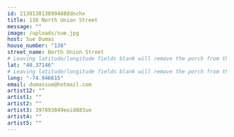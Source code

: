```yaml
---
id: 213813813899488ddnchx
title: 138 North Union Street
message: ""
image: /uploads/sue.jpg
host: Sue Dumas
house_number: "138"
street_name: North Union Street
# Leaving latitude/longitude fields blank will remove the porch from the Porchfest map.
lat: "40.37146"
# Leaving latitude/longitude fields blank will remove the porch from the Porchfest map.
long: "-74.946615"
email: dumassue@hotmail.com
artist12: ""
artist1: ""
artist2: ""
artist3: 397893849eoid883ue
artist4: ""
artist5: ""
---
```

